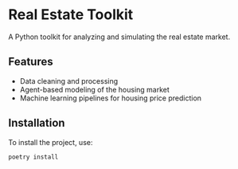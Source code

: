 # Real Estate Toolkit
A Python toolkit for analyzing and simulating the real estate market.

## Features
- Data cleaning and processing
- Agent-based modeling of the housing market
- Machine learning pipelines for housing price prediction

## Installation
To install the project, use:
```bash
poetry install